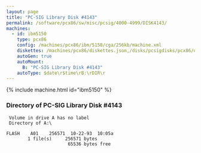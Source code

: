 ```yaml
---
layout: page
title: "PC-SIG Library Disk #4143"
permalink: /software/pcx86/sw/misc/pcsig/4000-4999/DISK4143/
machines:
  - id: ibm5150
    type: pcx86
    config: /machines/pcx86/ibm/5150/cga/256kb/machine.xml
    diskettes: /machines/pcx86/diskettes.json,/disks/pcsigdisks/pcx86/diskettes.json
    autoGen: true
    autoMount:
      B: "PC-SIG Library Disk #4143"
    autoType: $date\r$time\rB:\rDIR\r
---
```


{% include machine.html id="ibm5150" %}

### Directory of PC-SIG Library Disk #4143

     Volume in drive A has no label
     Directory of A:\

    FLASH    A01    256571  10-22-93  10:05a
            1 file(s)     256571 bytes
                           65536 bytes free
